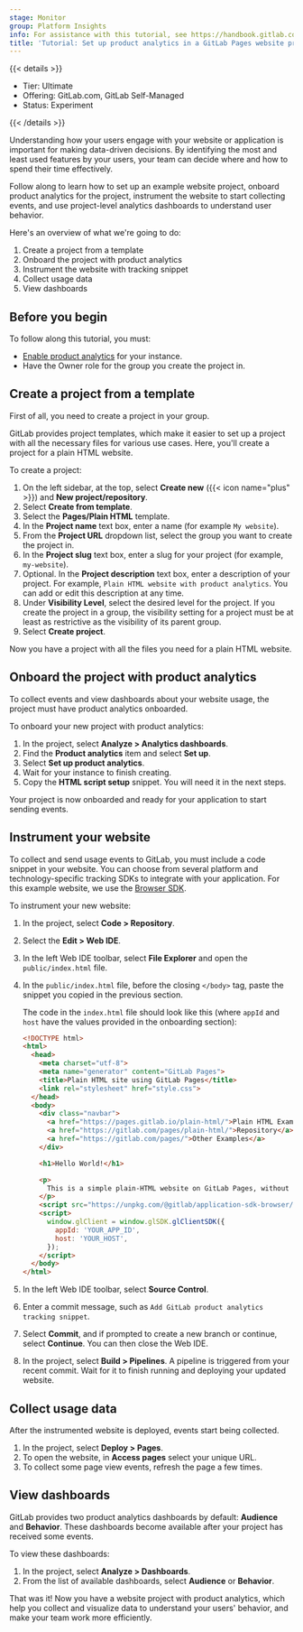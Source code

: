 ```yaml
---
stage: Monitor
group: Platform Insights
info: For assistance with this tutorial, see https://handbook.gitlab.com/handbook/product/ux/technical-writing/#assignments-to-other-projects-and-subjects.
title: 'Tutorial: Set up product analytics in a GitLab Pages website project'
---
```


{{< details >}}

- Tier: Ultimate
- Offering: GitLab.com, GitLab Self-Managed
- Status: Experiment

{{< /details >}}

<!-- vale gitlab_base.FutureTense = NO -->

Understanding how your users engage with your website or application is important for making data-driven decisions.
By identifying the most and least used features by your users, your team can decide where and how to spend their time effectively.

Follow along to learn how to set up an example website project, onboard product analytics for the project, instrument the website to start collecting events,
and use project-level analytics dashboards to understand user behavior.

Here's an overview of what we're going to do:

1. Create a project from a template
1. Onboard the project with product analytics
1. Instrument the website with tracking snippet
1. Collect usage data
1. View dashboards

## Before you begin

To follow along this tutorial, you must:

- [Enable product analytics](../../development/internal_analytics/product_analytics.md#enable-product-analytics) for your instance.
- Have the Owner role for the group you create the project in.

## Create a project from a template

First of all, you need to create a project in your group.

GitLab provides project templates,
which make it easier to set up a project with all the necessary files for various use cases.
Here, you'll create a project for a plain HTML website.

To create a project:

1. On the left sidebar, at the top, select **Create new** ({{< icon name="plus" >}}) and **New project/repository**.
1. Select **Create from template**.
1. Select the **Pages/Plain HTML** template.
1. In the **Project name** text box, enter a name (for example `My website`).
1. From the **Project URL** dropdown list, select the group you want to create the project in.
1. In the **Project slug** text box, enter a slug for your project (for example, `my-website`).
1. Optional. In the **Project description** text box, enter a description of your project.
   For example, `Plain HTML website with product analytics`. You can add or edit this description at any time.
1. Under **Visibility Level**, select the desired level for the project.
   If you create the project in a group, the visibility setting for a project must be at least as restrictive as the visibility of its parent group.
1. Select **Create project**.

Now you have a project with all the files you need for a plain HTML website.

## Onboard the project with product analytics

To collect events and view dashboards about your website usage, the project must have product analytics onboarded.

To onboard your new project with product analytics:

1. In the project, select **Analyze > Analytics dashboards**.
1. Find the **Product analytics** item and select **Set up**.
1. Select **Set up product analytics**.
1. Wait for your instance to finish creating.
1. Copy the **HTML script setup** snippet. You will need it in the next steps.

Your project is now onboarded and ready for your application to start sending events.

## Instrument your website

To collect and send usage events to GitLab, you must include a code snippet in your website.
You can choose from several platform and technology-specific tracking SDKs to integrate with your application.
For this example website, we use the [Browser SDK](../../development/internal_analytics/browser_sdk.md).

To instrument your new website:

1. In the project, select **Code > Repository**.
1. Select the **Edit > Web IDE**.
1. In the left Web IDE toolbar, select **File Explorer** and open the `public/index.html` file.
1. In the `public/index.html` file, before the closing `</body>` tag, paste the snippet you copied in the previous section.

   The code in the `index.html` file should look like this (where `appId` and `host` have the values provided in the onboarding section):

   ```html
   <!DOCTYPE html>
   <html>
     <head>
       <meta charset="utf-8">
       <meta name="generator" content="GitLab Pages">
       <title>Plain HTML site using GitLab Pages</title>
       <link rel="stylesheet" href="style.css">
     </head>
     <body>
       <div class="navbar">
         <a href="https://pages.gitlab.io/plain-html/">Plain HTML Example</a>
         <a href="https://gitlab.com/pages/plain-html/">Repository</a>
         <a href="https://gitlab.com/pages/">Other Examples</a>
       </div>

       <h1>Hello World!</h1>

       <p>
         This is a simple plain-HTML website on GitLab Pages, without any fancy static site generator.
       </p>
       <script src="https://unpkg.com/@gitlab/application-sdk-browser/dist/gl-sdk.min.js"></script>
       <script>
         window.glClient = window.glSDK.glClientSDK({
           appId: 'YOUR_APP_ID',
           host: 'YOUR_HOST',
         });
       </script>
     </body>
   </html>
   ```

1. In the left Web IDE toolbar, select **Source Control**.
1. Enter a commit message, such as `Add GitLab product analytics tracking snippet`.
1. Select **Commit**, and if prompted to create a new branch or continue, select **Continue**. You can then close the Web IDE.
1. In the project, select **Build > Pipelines**.
   A pipeline is triggered from your recent commit. Wait for it to finish running and deploying your updated website.

## Collect usage data

After the instrumented website is deployed, events start being collected.

1. In the project, select **Deploy > Pages**.
1. To open the website, in **Access pages** select your unique URL.
1. To collect some page view events, refresh the page a few times.

## View dashboards

GitLab provides two product analytics dashboards by default: **Audience** and **Behavior**.
These dashboards become available after your project has received some events.

To view these dashboards:

1. In the project, select **Analyze > Dashboards**.
1. From the list of available dashboards, select **Audience** or **Behavior**.

That was it! Now you have a website project with product analytics, which help you collect and visualize data to understand your users' behavior, and make your team work more efficiently.
